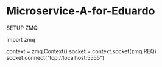 # Microservice-A-for-Eduardo

SETUP ZMQ

import zmq

context = zmq.Context()
socket = context.socket(zmq.REQ)
socket.connect("tcp://localhost:5555")
